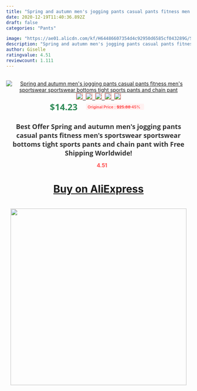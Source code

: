 ```yaml
---
title: "Spring and autumn men's jogging pants casual pants fitness men's sportswear sportswear bottoms tight sports pants and chain pant"
date: 2020-12-19T11:40:36.892Z
draft: false
categories: "Pants"

image: "https://ae01.alicdn.com/kf/H64486607354d4c92950d6585cf043289G/Spring-and-autumn-men-s-jogging-pants-casual-pants-fitness-men-s-sportswear-sportswear-bottoms-tight.jpg"
description: "Spring and autumn men's jogging pants casual pants fitness men's sportswear sportswear bottoms tight sports pants and chain pant"
author: Giselle
ratingvalue: 4.51
reviewcount: 1.111
---
```

<br>
<div style="text-align: center;">
<a href="https://s.click.aliexpress.com/e/_A50yPb" target="_blank" rel="nofollow noopener noreferrer"><img alt="Spring and autumn men's jogging pants casual pants fitness men's sportswear sportswear bottoms tight sports pants and chain pant" class="magnifier-image" src="https://ae01.alicdn.com/kf/H64486607354d4c92950d6585cf043289G/Spring-and-autumn-men-s-jogging-pants-casual-pants-fitness-men-s-sportswear-sportswear-bottoms-tight.jpg_640x640.jpg">
<br>
<img style="border:1px solid salmon" src="https://ae01.alicdn.com/kf/H64486607354d4c92950d6585cf043289G/Spring-and-autumn-men-s-jogging-pants-casual-pants-fitness-men-s-sportswear-sportswear-bottoms-tight.jpg_120x120.jpg">&nbsp;&nbsp;<img style="border:1px solid salmon" src="https://ae01.alicdn.com/kf/H5833b85343ea4f0a8097dbb0689ed292M/Spring-and-autumn-men-s-jogging-pants-casual-pants-fitness-men-s-sportswear-sportswear-bottoms-tight.jpg_120x120.jpg">&nbsp;&nbsp;<img style="border:1px solid salmon" src="https://ae01.alicdn.com/kf/H6bdfa5bd58cf46378fd8bb8246dbcb07w/Spring-and-autumn-men-s-jogging-pants-casual-pants-fitness-men-s-sportswear-sportswear-bottoms-tight.jpg_120x120.jpg">&nbsp;&nbsp;<img style="border:1px solid salmon" src="https://ae01.alicdn.com/kf/H9a9c66cee0a747a98fe45aedd8192c7a7/Spring-and-autumn-men-s-jogging-pants-casual-pants-fitness-men-s-sportswear-sportswear-bottoms-tight.jpg_120x120.jpg">&nbsp;&nbsp;<img style="border:1px solid salmon" src="https://ae01.alicdn.com/kf/Haf192123aac446a399f1d902e8530138t/Spring-and-autumn-men-s-jogging-pants-casual-pants-fitness-men-s-sportswear-sportswear-bottoms-tight.jpg_120x120.jpg"></a></div><br0>
<div style="text-align: center;"><span style="background-color: white; border: 0px; box-sizing: border-box; color: seagreen; display: inline-block; font-family: &quot;open sans&quot; , &quot;arial&quot; , &quot;helvetica&quot; , sans-serif , &quot;heiti&quot;; font-size: 24px; font-stretch: inherit; font-weight: 700; line-height: inherit; margin: 0px 10px 0px 0px; padding: 0px; vertical-align: middle;">$14.23 </span>
<span style="background: rgb(255 , 241 , 241); border-radius: 3px; border: 0px; box-sizing: border-box; color: #ff4747; display: inline-block; font-family: inherit; font-size: 12px; font-stretch: inherit; font-style: inherit; font-variant: inherit; font-weight: 600; line-height: inherit; margin: 0px; padding: 2px 5px; transform: scale(0.9); vertical-align: middle;">Original Price : <b style="text-decoration: line-through;">$25.88 </b> 45%&nbsp;&nbsp;</span></div>
<h1 style="color: #333333; display: inline-block; font-family: &quot;open sans&quot; , &quot;arial&quot; , &quot;helvetica&quot; , sans-serif , &quot;heiti&quot;; font-size: 18px; font-stretch: inherit; font-weight: 700; text-align: center;">Best Offer Spring and autumn men's jogging pants casual pants fitness men's sportswear sportswear bottoms tight sports pants and chain pant with Free Shipping Worldwide!</h1>
<div style="color: #ff4747; text-align: center;">
<img src="https://4.bp.blogspot.com/-M0ZcTcb-5uY/XleCXlxnR4I/AAAAAAAAAEc/OrjgMkXV1oMQFaCRZj5HQwOCBcu3w1FegCPcBGAYYCw/s1600/star.png" style="height: 15px;">&nbsp;<b>4.51</b></div>
<div class="button_cont" align="center"><a class="buynow_a" href="https://s.click.aliexpress.com/e/_A50yPb" target="_blank" rel="nofollow noopener noreferrer"><H1>Buy on AliExpress</H1></a></div><br>
<div class="separator" style="clear: both; text-align: center;">
<img src="https://lh3.googleusercontent.com/-pTy5HemUv9M/XlePHvY0dAI/AAAAAAAAAE4/0nX5iRUoIWY8eMW9Dpxeirr157OZliDIgCLcBGAsYHQ/s1600/badge.gif" width="480">
</div>
